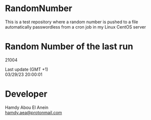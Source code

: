 # RandomNumber    
This is a test repository where a random number is pushed to a file automatically passwordless from a cron job in my Linux CentOS server    
# Random Number of the last run   
21004
      
Last update (GMT +1)    
03/29/23 20:00:01
# Developer    
Hamdy Abou El Anein   
hamdy.aea@protonmail.com
